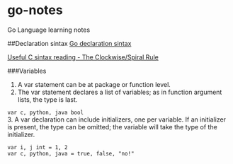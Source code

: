 # go-notes

Go Language learning notes

##Declaration sintax
[Go declaration sintax](http://blog.golang.org/gos-declaration-syntax)

[Useful C sintax reading - The Clockwise/Spiral Rule](http://c-faq.com/decl/spiral.anderson.html)

###Variables
1. A var statement can be at package or function level.
2. The var statement declares a list of variables; as in function argument lists, the type is last.

`var c, python, java bool`  
3. A var declaration can include initializers, one per variable. If an initializer is present, the type can be omitted; the variable will take the type of the initializer.
```
var i, j int = 1, 2
var c, python, java = true, false, "no!"
```

